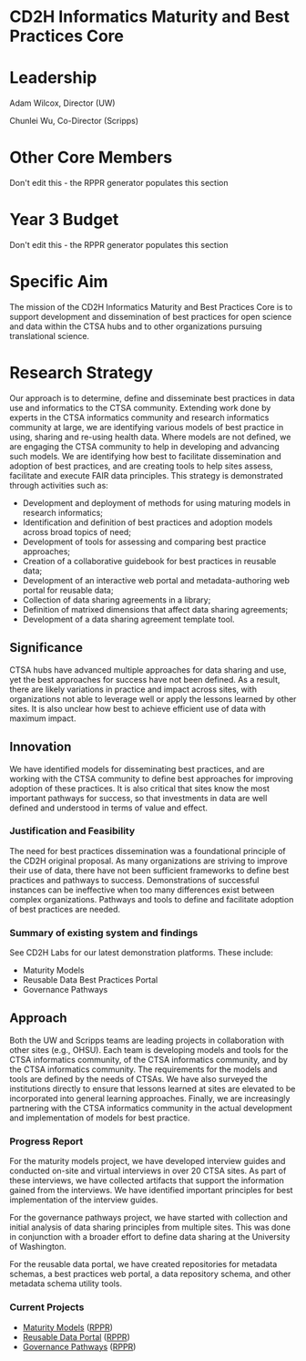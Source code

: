# CD2H Informatics Maturity and Best Practices Core

# Leadership
Adam Wilcox, Director (UW)

Chunlei Wu, Co-Director (Scripps)

# Other Core Members
Don't edit this - the RPPR generator populates this section

# Year 3 Budget
Don't edit this - the RPPR generator populates this section

# Specific Aim

The mission of the CD2H Informatics Maturity and Best Practices Core is to support development and dissemination of best practices for open science and data within the CTSA hubs and to other organizations pursuing translational science. 

# Research Strategy
Our approach is to determine, define and disseminate best practices in data use and informatics to the CTSA community.  Extending work done by experts in the CTSA informatics community and research informatics community at large, we are identifying various models of best practice in using, sharing and re-using health data.  Where models are not defined, we are engaging the CTSA community to help in developing and advancing such models. We are identifying how best to facilitate dissemination and adoption of best practices, and are creating tools to help sites assess, facilitate and execute FAIR data principles. This strategy is demonstrated through activities such as:
* Development and deployment of methods for using maturing models in research informatics;
* Identification and definition of best practices and adoption models across broad topics of need;
* Development of tools for assessing and comparing best practice approaches;
* Creation of a collaborative guidebook for best practices in reusable data;
* Development of an interactive web portal and metadata-authoring web portal for reusable data;
* Collection of data sharing agreements in a library;
* Definition of matrixed dimensions that affect data sharing agreements;
* Development of a data sharing agreement template tool.

## Significance
CTSA hubs have advanced multiple approaches for data sharing and use, yet the best approaches for success have not been defined. As a result, there are likely variations in practice and impact across sites, with organizations not able to leverage well or apply the lessons learned by other sites. It is also unclear how best to achieve efficient use of data with maximum impact.

## Innovation
We have identified models for disseminating best practices, and are working with the CTSA community to define best approaches for improving adoption of these practices. It is also critical that sites know the most important pathways for success, so that investments in data are well defined and understood in terms of value and effect.

### Justification and Feasibility
The need for best practices dissemination was a foundational principle of the CD2H original proposal. As many organizations are striving to improve their use of data, there have not been sufficient frameworks to define best practices and pathways to success. Demonstrations of successful instances can be ineffective when too many differences exist between complex organizations. Pathways and tools to define and facilitate adoption of best practices are needed.

### Summary of existing system and findings
See CD2H Labs for our latest demonstration platforms. These include:
* Maturity Models
* Reusable Data Best Practices Portal
* Governance Pathways

## Approach
Both the UW and Scripps teams are leading projects in collaboration with other sites (e.g., OHSU). Each team is developing models and tools for the CTSA informatics community, of the CTSA informatics community, and by the CTSA informatics community. The requirements for the models and tools are defined by the needs of CTSAs. We have also surveyed the institutions directly to ensure that lessons learned at sites are elevated to be incorporated into general learning approaches. Finally, we are increasingly partnering with the CTSA informatics community in the actual development and implementation of models for best practice.

### Progress Report
For the maturity models project, we have developed interview guides and conducted on-site and virtual interviews in over 20 CTSA sites. As part of these interviews, we have collected artifacts that support the information gained from the interviews. We have identified important principles for best implementation of the interview guides.

For the governance pathways project, we have started with collection and initial analysis of data sharing principles from multiple sites. This was done in conjunction with a broader effort to define data sharing at the University of Washington.

For the reusable data portal, we have created repositories for metadata schemas, a best practices web portal, a data repository schema, and other metadata schema utility tools.

### Current Projects
* [Maturity Models](https://github.com/data2health/maturity-model) ([RPPR](https://github.com/data2health/maturity-model/blob/master/RPPR.md))
* [Reusable Data Portal](https://github.com/data2health/rdp-portal) ([RPPR](https://github.com/data2health/rdp-portal/blob/master/RPPR.md))
* [Governance Pathways](https://github.com/data2health/governance-pathways) ([RPPR](https://github.com/data2health/governance-pathways/blob/master/RPPR.md))


